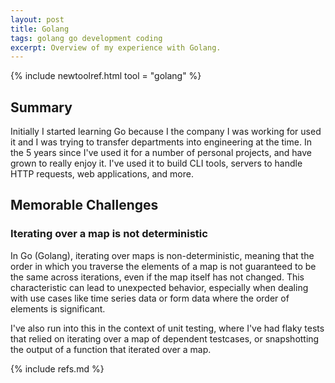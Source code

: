 ```yaml
---
layout: post
title: Golang
tags: golang go development coding
excerpt: Overview of my experience with Golang.
---
```


{% include newtoolref.html tool = "golang" %}

## Summary

Initially I started learning Go because I the company I was working for used it and I was trying to transfer departments into engineering at the time. In the 5 years since I've used it for a number of personal projects, and have grown to really enjoy it. I've used it to build CLI tools, servers to handle HTTP requests, web applications, and more.

## Memorable Challenges

### Iterating over a map is not deterministic

In Go (Golang), iterating over maps is non-deterministic, meaning that the order in which you traverse the elements of a map is not guaranteed to be the same across iterations, even if the map itself has not changed. This characteristic can lead to unexpected behavior, especially when dealing with use cases like time series data or form data where the order of elements is significant.

I've also run into this in the context of unit testing, where I've had flaky tests that relied on iterating over a map of dependent testcases, or snapshotting the output of a function that iterated over a map.


{% include refs.md %}
